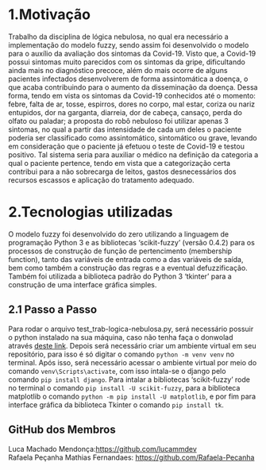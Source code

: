 # 1.Motivação
Trabalho da disciplina de lógica nebulosa, no qual era necessário a implementação do modelo fuzzy, sendo assim foi desenvolvido o modelo para o auxílio da avaliação dos sintomas da Covid-19. Visto que, a Covid-19 possui sintomas muito parecidos com os sintomas da gripe, dificultando ainda mais no diagnóstico precoce, além do mais ocorre de alguns pacientes infectados desenvolverem de forma assintomática a doença, o que acaba contribuindo para o aumento da disseminação da doença. Dessa forma,  tendo em vista os sintomas da Covid-19 conhecidos até o momento: febre, falta de ar, tosse, espirros, dores no corpo, mal estar, coriza ou nariz entupidos, dor na garganta, diarreia, dor de cabeça, cansaço, perda do olfato ou paladar; a proposta do robô nebuloso foi utilizar apenas 3 sintomas, no qual a partir das intensidade de cada um  deles o  paciente poderia ser classificado como assintomático, sintomático ou grave, levando em consideração que o paciente já efetuou o teste de Covid-19 e testou positivo. Tal sistema  seria para auxiliar o médico na definição da categoria a qual o paciente pertence, tendo em vista que a categorização certa contribui para a não sobrecarga de leitos, gastos desnecessários dos recursos escassos e aplicação do tratamento adequado.

# 2.Tecnologias utilizadas

O modelo fuzzy foi desenvolvido do zero utilizando a linguagem de programação Python 3 e as bibliotecas ‘scikit-fuzzy’ (versão 0.4.2) para os processos de construção de função de pertencimento (membership function), tanto das variáveis de entrada como a das variáveis de saída, bem como também a construção das regras e a eventual defuzzificação. Também foi utilizada a biblioteca padrão do Python 3 ‘tkinter’ para a construção de uma interface gráfica simples.


## 2.1 Passo a Passo 
Para rodar o arquivo test_trab-logica-nebulosa.py, será necessário possuir o python instalado na sua máquina, caso não tenha faça o donwolad através [deste link](https://www.python.org/downloads/). Depois será necessário criar um ambiente virtual em seu repositório, para isso é só digitar o comando  `python -m venv venv` no terminal. Após isso, será necessário acessar o ambiente virtual por meio do comando `venv\Scripts\activate`, com isso intala-se o django pelo comando `pip install django`.
Para intalar a bibliotecas ‘scikit-fuzzy’ rode no terminal o comando `pip install -U scikit-fuzzy`, para a biblioteca matplotlib o comando `python -m pip install -U matplotlib`, e por fim para interface gráfica da biblioteca Tkinter o comando `pip install tk`.


## GitHub dos Membros

Luca Machado Mendonça:https://github.com/lucammdev
<br>
Rafaela Peçanha Mathias Fernandaes: https://github.com/Rafaela-Pecanha
